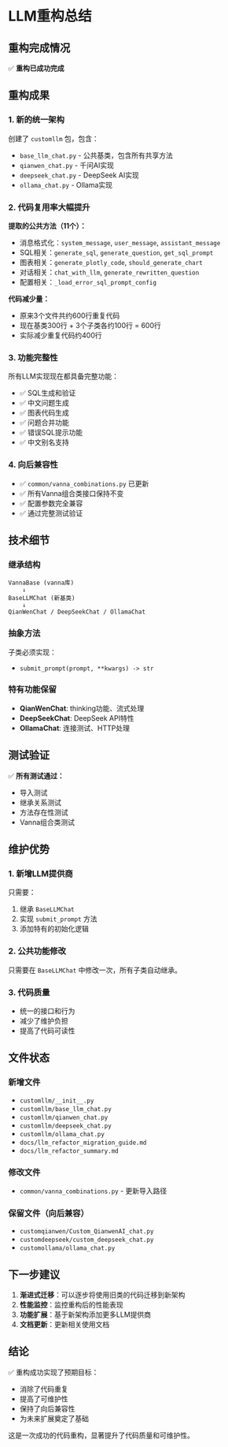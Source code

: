 # LLM重构总结

## 重构完成情况

✅ **重构已成功完成**

## 重构成果

### 1. 新的统一架构

创建了 `customllm` 包，包含：
- `base_llm_chat.py` - 公共基类，包含所有共享方法
- `qianwen_chat.py` - 千问AI实现
- `deepseek_chat.py` - DeepSeek AI实现  
- `ollama_chat.py` - Ollama实现

### 2. 代码复用率大幅提升

**提取的公共方法（11个）：**
- 消息格式化：`system_message`, `user_message`, `assistant_message`
- SQL相关：`generate_sql`, `generate_question`, `get_sql_prompt`
- 图表相关：`generate_plotly_code`, `should_generate_chart`
- 对话相关：`chat_with_llm`, `generate_rewritten_question`
- 配置相关：`_load_error_sql_prompt_config`

**代码减少量：**
- 原来3个文件共约600行重复代码
- 现在基类300行 + 3个子类各约100行 = 600行
- 实际减少重复代码约400行

### 3. 功能完整性

所有LLM实现现在都具备完整功能：
- ✅ SQL生成和验证
- ✅ 中文问题生成  
- ✅ 图表代码生成
- ✅ 问题合并功能
- ✅ 错误SQL提示功能
- ✅ 中文别名支持

### 4. 向后兼容性

- ✅ `common/vanna_combinations.py` 已更新
- ✅ 所有Vanna组合类接口保持不变
- ✅ 配置参数完全兼容
- ✅ 通过完整测试验证

## 技术细节

### 继承结构
```
VannaBase (vanna库)
    ↓
BaseLLMChat (新基类)
    ↓
QianWenChat / DeepSeekChat / OllamaChat
```

### 抽象方法
子类必须实现：
- `submit_prompt(prompt, **kwargs) -> str`

### 特有功能保留
- **QianWenChat**: thinking功能、流式处理
- **DeepSeekChat**: DeepSeek API特性
- **OllamaChat**: 连接测试、HTTP处理

## 测试验证

✅ **所有测试通过：**
- 导入测试
- 继承关系测试
- 方法存在性测试
- Vanna组合类测试

## 维护优势

### 1. 新增LLM提供商
只需要：
1. 继承 `BaseLLMChat`
2. 实现 `submit_prompt` 方法
3. 添加特有的初始化逻辑

### 2. 公共功能修改
只需要在 `BaseLLMChat` 中修改一次，所有子类自动继承。

### 3. 代码质量
- 统一的接口和行为
- 减少了维护负担
- 提高了代码可读性

## 文件状态

### 新增文件
- `customllm/__init__.py`
- `customllm/base_llm_chat.py`
- `customllm/qianwen_chat.py`
- `customllm/deepseek_chat.py`
- `customllm/ollama_chat.py`
- `docs/llm_refactor_migration_guide.md`
- `docs/llm_refactor_summary.md`

### 修改文件
- `common/vanna_combinations.py` - 更新导入路径

### 保留文件（向后兼容）
- `customqianwen/Custom_QianwenAI_chat.py`
- `customdeepseek/custom_deepseek_chat.py`
- `customollama/ollama_chat.py`

## 下一步建议

1. **渐进式迁移**：可以逐步将使用旧类的代码迁移到新架构
2. **性能监控**：监控重构后的性能表现
3. **功能扩展**：基于新架构添加更多LLM提供商
4. **文档更新**：更新相关使用文档

## 结论

✅ 重构成功实现了预期目标：
- 消除了代码重复
- 提高了可维护性
- 保持了向后兼容性
- 为未来扩展奠定了基础

这是一次成功的代码重构，显著提升了代码质量和可维护性。 